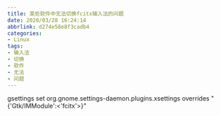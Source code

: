 ```yaml
---
title: 某些软件中无法切换fcitx输入法的问题
date: 2020/03/28 16:24:14
abbrlink: d274e58e8f3cadb4
categories:
- Linux
tags:
- 输入法
- 切换
- 软件
- 无法
- 问题
---
```

gsettings set org.gnome.settings-daemon.plugins.xsettings overrides "{'Gtk/IMModule':<'fcitx'>}"

